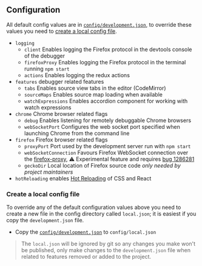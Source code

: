 ## Configuration

All default config values are in [`config/development.json`](./development.json), to override these values you need to [create a local config file](#create-a-local-config-file).

* `logging`
  * `client` Enables logging the Firefox protocol in the devtools console of the debugger
  * `firefoxProxy` Enables logging the Firefox protocol in the terminal running `npm start`
  * `actions` Enables logging the redux actions
* `features` debugger related features
  * `tabs` Enables source view tabs in the editor (CodeMirror)
  * `sourceMaps` Enables source map loading when available
  * `watchExpressions` Enables accordion component for working with watch expressions
* `chrome` Chrome browser related flags
  * `debug` Enables listening for remotely debuggable Chrome browsers
  * `webSocketPort` Configures the web socket port specified when launching Chrome from the command line
* `firefox` Firefox browser related flags
  * `proxyPort` Port used by the development server run with `npm start`
  * `webSocketConnection` Favours Firefox WebSocket connection over the [firefox-proxy](../bin/firefox-proxy), :warning: Experimental feature and requires [bug 1286281](https://bugzilla.mozilla.org/show_bug.cgi?id=1286281)
  * `geckoDir` Local location of Firefox source code _only needed by project maintainers_
* `hotReloading` enables [Hot Reloading](../docs/local-development.md#hot-reloading) of CSS and React

### Create a local config file

To override any of the default configuration values above you need to create a new file in the config directory called `local.json`; it is easiest if you copy the `development.json` file.

* Copy the [`config/development.json`](./development.json) to `config/local.json`

> The `local.json` will be ignored by git so any changes you make won't be published, only make changes to the `development.json` file when related to features removed or added to the project.
